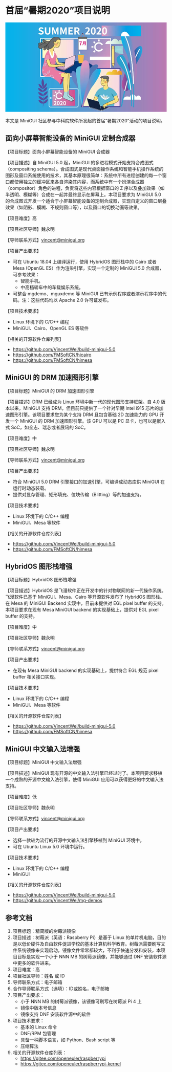 # 首届“暑期2020”项目说明

![SUMMER 2020](figures/summer-2020.webp)


本文是 MiniGUI 社区参与中科院软件所发起的首届“暑期2020”活动的项目说明。

## 面向小屏幕智能设备的 MiniGUI 定制合成器

【项目标题】面向小屏幕智能设备的 MiniGUI 合成器

【项目描述】自 MiniGUI 5.0 起，MiniGUI 的多进程模式开始支持合成图式（compositing schema）。合成图式是现代桌面操作系统和智能手机操作系统的图形及窗口系统使用的技术，其基本原理很简单：系统中所有进程创建的每一个窗口都使用独立的缓冲区来各自渲染其内容，而系统中有一个扮演合成器（compositor）角色的进程，负责将这些内容根据窗口的 Z 序以及叠加效果（如半透明、模糊等）合成在一起并最终显示在屏幕上。本项目要求为 MiniGUI 5.0 的合成图式开发一个适合于小屏幕智能设备的定制合成器，实现自定义的窗口层叠效果（如阴影、模糊、不规则窗口等），以及窗口的切换动画等效果。

【项目难度】高

【项目社区导师】魏永明

【导师联系方式】vincent@minigui.org

【项目产出要求】
   - 可在 Ubuntu 18.04 上编译运行，使用 HybridOS 图形栈中的 Cairo 或者 Mesa (OpenGL ES）作为渲染引擎，实现一个定制的 MiniGUI 5.0 合成器，可参考效果：
     - 智能手机。
     - 中高档轿车中的车载娱乐系统。
   - 可整合 mgdemo、mguxdemo 等 MiniGUI 已有示例程序或者演示程序中的代码。注：这些代码均以 Apache 2.0 许可证发布。

【项目技术要求】
   - Linux 环境下的 C/C++ 编程
   - MiniGUI、Cairo、OpenGL ES 等软件

【相关的开源软件仓库列表】
   - <https://github.com/VincentWei/build-minigui-5.0>
   - <https://github.com/FMSoftCN/hicairo>
   - <https://github.com/FMSoftCN/himesa>
  
## MiniGUI 的 DRM 加速图形引擎

【项目标题】MiniGUI 的 DRM 加速图形引擎

【项目描述】DRM 已经成为 Linux 环境中新一代的现代图形支持框架。自 4.0 版本以来，MiniGUI 支持 DRM，但目前只提供了一个针对早期 Intel i915 芯片的加速图形引擎。该项目要求您为某个支持 DRM 且包含基础 2D 加速能力的 GPU 开发一个 MiniGUI 的 DRM 加速图形引擎。该 GPU 可以是 PC 显卡，也可以是嵌入式 SoC，如全志、瑞芯或者展讯的 SoC。

【项目难度】中

【项目社区导师】魏永明

【导师联系方式】vincent@minigui.org

【项目产出要求】
   - 符合 MiniGUI 5.0 DRM 引擎接口的加速引擎，可编译成动态库供 MiniGUI 在运行时动态装载。
   - 提供对显存管理、矩形填充、位块传输（Blitting）等的加速支持。

【项目技术要求】
   - Linux 环境下的 C/C++ 编程
   - MiniGUI、Mesa 等软件

【相关的开源软件仓库列表】
   - <https://github.com/VincentWei/build-minigui-5.0>
   - <https://github.com/FMSoftCN/himesa>
  
## HybridOS 图形栈增强

【项目标题】HybridOS 图形栈增强

【项目描述】HybridOS 是飞漫软件正在开发中的针对物联网的新一代操作系统。飞漫软件已基于 MiniGUI、Mesa、Cairo 等开源软件发布了 HybridOS 图形栈。在 Mesa 的 MiniGUI Backend 实现中，目前未提供对 EGL pixel buffer 的支持。本项目要求在现有 Mesa MiniGUI backend 的实现基础上，提供对 EGL pixel buffer 的支持。

【项目难度】中

【项目社区导师】魏永明

【导师联系方式】vincent@minigui.org

【项目产出要求】
   - 在现有 Mesa MiniGUI backend 的实现基础上，提供符合 EGL 规范 pixel buffer 相关接口实现。

【项目技术要求】
   - Linux 环境下的 C/C++ 编程
   - MiniGUI、Mesa 等软件

【相关的开源软件仓库列表】
   - <https://github.com/VincentWei/build-minigui-5.0>
   - <https://github.com/FMSoftCN/himesa>
  
## MiniGUI 中文输入法增强

【项目标题】MiniGUI 中文输入法增强

【项目描述】MiniGUI 现有开源的中文输入法引擎已经过时了。本项目要求移植一个成熟的开源中文输入法引擎，使得 MiniGUI 应用可以获得更好的中文输入法支持。

【项目难度】低

【项目社区导师】魏永明

【导师联系方式】vincent@minigui.org

【项目产出要求】
   - 选择一款较为流行的开源中文输入法引擎移植到 MiniGUI 环境中。
   - 可在 Ubuntu Linux 5.0 环境中运行。

【项目技术要求】
   - Linux 环境下的 C/C++ 编程
   - MiniGUI

【相关的开源软件仓库列表】
   - <https://github.com/VincentWei/build-minigui-5.0>
   - <https://github.com/VincentWei/mg-demos>
  
## 参考文档

1. 项目标题：精简版的树莓派镜像
2. 项目描述：树莓派（英语：Raspberry Pi）是基于 Linux 的单片机电脑，目的是以低价硬件及自由软件促进学校的基本计算机科学教育。树莓派需要刷写文件系统镜像来实现启动，镜像文件常常都较大，不利于快速分发和安装，本项目目标是实现一个小于 NNN MB 的树莓派镜像，并能够通过 DNF 安装软件源中更多的软件进来。
3. 项目难度：高
4. 项目社区导师：姓名 或 ID
5. 导师联系方式：电子邮箱
6. 合作导师联系方式（选填）：ID或姓名，电子邮箱
7. 项目产出要求：
   - 小于 NNN MB 的树莓派镜像，该镜像可刷写在树莓派 Pi 4 上
   - 镜像中版本号信息
   - 镜像支持 DNF 安装软件源中的软件
8. 项目技术要求：
   - 基本的 Linux 命令
   - DNF/RPM 包管理
   - 具备一种脚本语言，如 Python、Bash script 等
   - 压缩算法
9. 相关的开源软件仓库列表：
   - https://gitee.com/openeuler/raspberrypi
   - https://gitee.com/openeuler/raspberrypi-kernel
